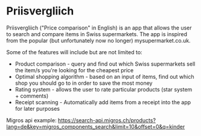 # Priisvergliich

Priisvergliich ("Price comparison" in English) is an app that allows the user to search and compare items in Swiss supermarkets. The app is inspired from the popular (but unfortunately now no longer) mysupermarket.co.uk. 

Some of the features will include but are not limited to:

* Product comparison - query and find out which Swiss supermarkets sell the item/s you're looking for the cheapest price
* Optimal shopping algorithm - based on an input of items, find out which shop you should go to in order to save the most money
* Rating system - allows the user to rate particular products (star system + comments)
* Receipt scanning - Automatically add items from a receipt into the app for later purposes


Migros api example: https://search-api.migros.ch/products?lang=de&key=migros_components_search&limit=10&offset=0&q=kinder